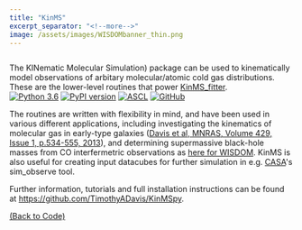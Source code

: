 ```yaml
---
title: "KinMS"
excerpt_separator: "<!--more-->"
image: /assets/images/WISDOMbanner_thin.png
---
```

<figure style="width: 200px" class="align-left"><a href="{{ site.baseurl }}{{page.url}}">
  <img src="{{ site.url }}{{ site.baseurl }}/assets/images/KinMSLogo.png" alt=""></a>
</figure>


The KINematic Molecular Simulation) package can be used to kinematically model observations of arbitary molecular/atomic cold gas distributions. These are the lower-level routines that power <a href="{{ site.url }}{{ site.baseurl }}/codes/KinMS_fitter">KinMS_fitter</a>.<br>
[![Python 3.6](https://img.shields.io/badge/python-3.8-blue.svg)](https://www.python.org/downloads/release/python-382/) [![PyPI version](https://badge.fury.io/py/kinms.svg)](https://badge.fury.io/py/kinms) 
[![ASCL](https://img.shields.io/badge/ascl-2006.003-blue.svg?colorB=262255)](http://ascl.net/2006.003) [![GitHub](https://img.shields.io/badge/github-view%20repo-red)](https://github.com/TimothyADavis/KinMSpy)<br>
<!--more-->

The routines are written with flexibility in mind, and have been used in various different applications, including investigating the kinematics of molecular gas in early-type galaxies ([Davis et al, MNRAS, Volume 429, Issue 1, p.534-555, 2013](https://academic.oup.com/mnras/article/429/1/534/1022845)), and determining supermassive black-hole masses from CO interfermetric observations as <a href="../../papers/">here for WISDOM</a>. KinMS is also useful for creating input datacubes for further simulation in e.g. [CASA](https://casa.nrao.edu/)'s sim_observe tool.

Further information, tutorials and full installation instructions can be found at <a href=https://github.com/TimothyADavis/KinMSpy>https://github.com/TimothyADavis/KinMSpy</a>.

<a href="{{ site.url }}{{ site.baseurl }}/codes/">(Back to Code)</a>
	